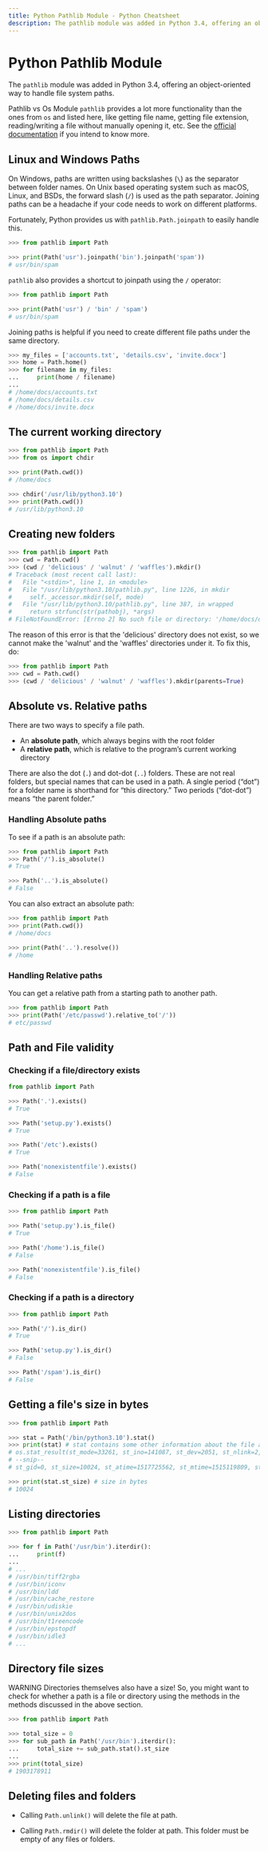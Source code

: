 ```yaml
---
title: Python Pathlib Module - Python Cheatsheet
description: The pathlib module was added in Python 3.4, offering an object-oriented way to handle file system paths.
---
```


<base-title :title="frontmatter.title" :description="frontmatter.description">

# Python Pathlib Module

</base-title>

The `pathlib` module was added in Python 3.4, offering an object-oriented way to handle file system paths.

<base-disclaimer>
  <base-disclaimer-title>
    Pathlib vs Os Module
  </base-disclaimer-title>
  <base-disclaimer-content>
    <code>pathlib</code> provides a lot more functionality than the ones from <code>os</code> and listed here, like getting file name, getting file extension, reading/writing a file without manually opening it, etc. See the <a target="_blank" href="https://docs.python.org/3/library/pathlib.html">official documentation</a> if you intend to know more.
  </base-disclaimer-content>
</base-disclaimer>

## Linux and Windows Paths

On Windows, paths are written using backslashes (`\`) as the separator between
folder names. On Unix based operating system such as macOS, Linux, and BSDs,
the forward slash (`/`) is used as the path separator. Joining paths can be
a headache if your code needs to work on different platforms.

Fortunately, Python provides us with `pathlib.Path.joinpath` to easily handle this.

```python
>>> from pathlib import Path

>>> print(Path('usr').joinpath('bin').joinpath('spam'))
# usr/bin/spam
```

`pathlib` also provides a shortcut to joinpath using the `/` operator:

```python
>>> from pathlib import Path

>>> print(Path('usr') / 'bin' / 'spam')
# usr/bin/spam
```

Joining paths is helpful if you need to create different file paths under
the same directory.

```python
>>> my_files = ['accounts.txt', 'details.csv', 'invite.docx']
>>> home = Path.home()
>>> for filename in my_files:
...     print(home / filename)
...
# /home/docs/accounts.txt
# /home/docs/details.csv
# /home/docs/invite.docx
```

## The current working directory

```python
>>> from pathlib import Path
>>> from os import chdir

>>> print(Path.cwd())
# /home/docs

>>> chdir('/usr/lib/python3.10')
>>> print(Path.cwd())
# /usr/lib/python3.10
```

## Creating new folders

```python
>>> from pathlib import Path
>>> cwd = Path.cwd()
>>> (cwd / 'delicious' / 'walnut' / 'waffles').mkdir()
# Traceback (most recent call last):
#   File "<stdin>", line 1, in <module>
#   File "/usr/lib/python3.10/pathlib.py", line 1226, in mkdir
#     self._accessor.mkdir(self, mode)
#   File "/usr/lib/python3.10/pathlib.py", line 387, in wrapped
#     return strfunc(str(pathobj), *args)
# FileNotFoundError: [Errno 2] No such file or directory: '/home/docs/delicious/walnut/waffles'
```

The reason of this error is that the 'delicious' directory does
not exist, so we cannot make the 'walnut' and the 'waffles' directories under
it. To fix this, do:

```python
>>> from pathlib import Path
>>> cwd = Path.cwd()
>>> (cwd / 'delicious' / 'walnut' / 'waffles').mkdir(parents=True)
```

## Absolute vs. Relative paths

There are two ways to specify a file path.

- An **absolute path**, which always begins with the root folder
- A **relative path**, which is relative to the program’s current working directory

There are also the dot (`.`) and dot-dot (`..`) folders. These are not real folders, but special names that can be used in a path. A single period (“dot”) for a folder name is shorthand for “this directory.” Two periods (“dot-dot”) means “the parent folder.”

### Handling Absolute paths

To see if a path is an absolute path:

```python
>>> from pathlib import Path
>>> Path('/').is_absolute()
# True

>>> Path('..').is_absolute()
# False
```

You can also extract an absolute path:

```python
>>> from pathlib import Path
>>> print(Path.cwd())
# /home/docs

>>> print(Path('..').resolve())
# /home
```

### Handling Relative paths

You can get a relative path from a starting path to another path.

```python
>>> from pathlib import Path
>>> print(Path('/etc/passwd').relative_to('/'))
# etc/passwd
```

## Path and File validity

### Checking if a file/directory exists

```python
from pathlib import Path

>>> Path('.').exists()
# True

>>> Path('setup.py').exists()
# True

>>> Path('/etc').exists()
# True

>>> Path('nonexistentfile').exists()
# False
```

### Checking if a path is a file

```python
>>> from pathlib import Path

>>> Path('setup.py').is_file()
# True

>>> Path('/home').is_file()
# False

>>> Path('nonexistentfile').is_file()
# False
```

### Checking if a path is a directory

```python
>>> from pathlib import Path

>>> Path('/').is_dir()
# True

>>> Path('setup.py').is_dir()
# False

>>> Path('/spam').is_dir()
# False
```

## Getting a file's size in bytes

```python
>>> from pathlib import Path

>>> stat = Path('/bin/python3.10').stat()
>>> print(stat) # stat contains some other information about the file as well
# os.stat_result(st_mode=33261, st_ino=141087, st_dev=2051, st_nlink=2, st_uid=0,
# --snip--
# st_gid=0, st_size=10024, st_atime=1517725562, st_mtime=1515119809, st_ctime=1517261276)

>>> print(stat.st_size) # size in bytes
# 10024
```

## Listing directories

```python
>>> from pathlib import Path

>>> for f in Path('/usr/bin').iterdir():
...     print(f)
...
# ...
# /usr/bin/tiff2rgba
# /usr/bin/iconv
# /usr/bin/ldd
# /usr/bin/cache_restore
# /usr/bin/udiskie
# /usr/bin/unix2dos
# /usr/bin/t1reencode
# /usr/bin/epstopdf
# /usr/bin/idle3
# ...
```

## Directory file sizes

<base-warning>
  <base-warning-title>
    WARNING
  </base-warning-title>
  <base-warning-content>
    Directories themselves also have a size! So, you might want to check for whether a path is a file or directory using the methods in the methods discussed in the above section.
  </base-warning-content>
</base-warning>

```python
>>> from pathlib import Path

>>> total_size = 0
>>> for sub_path in Path('/usr/bin').iterdir():
...     total_size += sub_path.stat().st_size
...
>>> print(total_size)
# 1903178911
```

## Deleting files and folders

- Calling `Path.unlink()` will delete the file at path.

- Calling `Path.rmdir()` will delete the folder at path. This folder must be empty of any files or folders.

